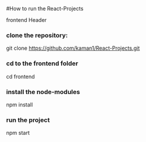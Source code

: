 #How to run the React-Projects

frontend Header 

### clone the repository: 
git clone https://github.com/kaman1/React-Projects.git

### cd to the frontend folder
cd frontend

### install the node-modules
npm install

### run the project 
npm start


